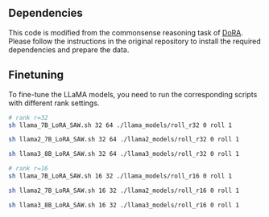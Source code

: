 ## Dependencies

This code is modified from the commonsense reasoning task of [DoRA](https://github.com/NVlabs/DoRA/tree/main/commonsense_reasoning). Please follow the instructions in the original repository to install the required dependencies and prepare the data.


## Finetuning

To fine-tune the LLaMA models, you need to run the corresponding scripts with different rank settings.

```bash
# rank r=32
sh llama_7B_LoRA_SAW.sh 32 64 ./llama_models/roll_r32 0 roll 1

sh llama2_7B_LoRA_SAW.sh 32 64 ./llama2_models/roll_r32 0 roll 1

sh llama3_8B_LoRA_SAW.sh 32 64 ./llama3_models/roll_r32 0 roll 1

# rank r=16
sh llama_7B_LoRA_SAW.sh 16 32 ./llama_models/roll_r16 0 roll 1

sh llama2_7B_LoRA_SAW.sh 16 32 ./llama2_models/roll_r16 0 roll 1

sh llama3_8B_LoRA_SAW.sh 16 32 ./llama3_models/roll_r16 0 roll 1



```